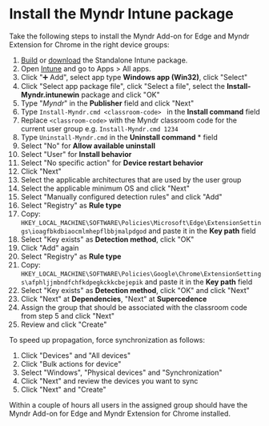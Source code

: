 # Install the Myndr Intune package
Take the following steps to install the Myndr Add-on for Edge and Myndr Extension for Chrome in the right device groups:

1. [Build](https://github.com/myndr/intune/tree/main) or [download](https://github.com/myndr/intune/releases) the Standalone Intune package.
2. Open [Intune](https://intune.microsoft.com/) and go to Apps > All apps.
2. Click "➕ Add", select app type **Windows app (Win32)**, click "Select"
3. Click "Select app package file", click "Select a file", select the **Install-Myndr.intunewin** package and click "OK"
4. Type "_Myndr_" in the **Publisher** field and click "Next"
5. Type `Install-Myndr.cmd <classroom-code> ` in the **Install command** field
6. Replace `<classroom-code>` with the Myndr classroom code for the current user group e.g. `Install-Myndr.cmd 1234`
7. Type `Uninstall-Myndr.cmd` in the **Uninstall command** * field
8. Select "No" for **Allow available uninstall**
9. Select "User" for **Install behavior**
10. Select "No specific action" for **Device restart behavior**
11. Click "Next"
12. Select the applicable architectures that are used by the user group
13. Select the applicable minimum OS and click "Next"
14. Select "Manually configured detection rules" and click "Add"
15. Select "Registry" as **Rule type**
16. Copy: `HKEY_LOCAL_MACHINE\SOFTWARE\Policies\Microsoft\Edge\ExtensionSettings\ioagfbkdbiaocmlmhepflbbjmalpdgod` and paste it in the **Key path** field
17. Select "Key exists" as **Detection method**, click "OK"
18. Click "Add" again
15. Select "Registry" as **Rule type**
16. Copy: `HKEY_LOCAL_MACHINE\SOFTWARE\Policies\Google\Chrome\ExtensionSettings\afphljjmbndfchfkdpegkckkcbejepik` and paste it in the **Key path** field
17. Select "Key exists" as **Detection method**, click "OK" and click "Next"
18. Click "Next" at **Dependencies**, "Next" at **Supercedence**
19. Assign the group that should be associated with the classroom code from step 5 and click "Next"
20. Review and click "Create"

To speed up propagation, force synchronization as follows:

1. Click "Devices" and "All devices"
2. Click "Bulk actions for device"
3. Select "Windows", "Physical devices" and "Synchronization"
4. Click "Next" and review the devices you want to sync
5. Click "Next" and "Create"

Within a couple of hours all users in the assigned group should have the Myndr Add-on for Edge and Myndr Extension for Chrome installed. 